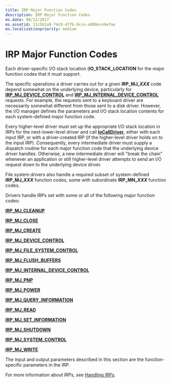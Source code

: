 ```yaml
---
title: IRP Major Function Codes
description: IRP Major Function Codes
ms.date: 08/12/2017
ms.assetid: 11c5b1a9-74c0-47fb-8cce-a008ece9efae
ms.localizationpriority: medium
---
```


# IRP Major Function Codes





Each driver-specific I/O stack location (**IO\_STACK\_LOCATION** for the major function codes that it must support.

The specific operations a driver carries out for a given **IRP\_MJ\__XXX_** code depend somewhat on the underlying device, particularly for [**IRP\_MJ\_DEVICE\_CONTROL**](irp-mj-device-control.md) and [**IRP\_MJ\_INTERNAL\_DEVICE\_CONTROL**](irp-mj-internal-device-control.md) requests. For example, the requests sent to a keyboard driver are necessarily somewhat different from those sent to a disk driver. However, the I/O manager defines the parameters and I/O stack location contents for each system-defined major function code.

Every higher-level driver must set up the appropriate I/O stack location in IRPs for the next-lower-level driver and call [**IoCallDriver**](https://docs.microsoft.com/windows-hardware/drivers/ddi/content/wdm/nf-wdm-iocalldriver), either with each input IRP, or with a driver-created IRP (if the higher-level driver holds on to the input IRP). Consequently, every intermediate driver must supply a dispatch routine for each major function code that the underlying device driver handles. Otherwise, a new intermediate driver will "break the chain" whenever an application or still higher-level driver attempts to send an I/O request down to the underlying device driver.

File system drivers also handle a required subset of system-defined **IRP\_MJ\__XXX_** function codes, some with subordinate **IRP\_MN\__XXX_** function codes.

Drivers handle IRPs set with some or all of the following major function codes:

[**IRP\_MJ\_CLEANUP**](irp-mj-cleanup.md)

[**IRP\_MJ\_CLOSE**](irp-mj-close.md)

[**IRP\_MJ\_CREATE**](irp-mj-create.md)

[**IRP\_MJ\_DEVICE\_CONTROL**](irp-mj-device-control.md)

[**IRP\_MJ\_FILE\_SYSTEM\_CONTROL**](irp-mj-file-system-control.md)

[**IRP\_MJ\_FLUSH\_BUFFERS**](irp-mj-flush-buffers.md)

[**IRP\_MJ\_INTERNAL\_DEVICE\_CONTROL**](irp-mj-internal-device-control.md)

[**IRP\_MJ\_PNP**](irp-mj-pnp.md)

[**IRP\_MJ\_POWER**](irp-mj-power.md)

[**IRP\_MJ\_QUERY\_INFORMATION**](irp-mj-query-information.md)

[**IRP\_MJ\_READ**](irp-mj-read.md)

[**IRP\_MJ\_SET\_INFORMATION**](irp-mj-set-information.md)

[**IRP\_MJ\_SHUTDOWN**](irp-mj-shutdown.md)

[**IRP\_MJ\_SYSTEM\_CONTROL**](irp-mj-system-control.md)

[**IRP\_MJ\_WRITE**](irp-mj-write.md)

The input and output parameters described in this section are the function-specific parameters in the IRP.

For more information about IRPs, see [Handling IRPs](https://docs.microsoft.com/windows-hardware/drivers/kernel/handling-irps).

 

 




